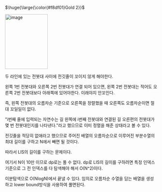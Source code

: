 <p>$\huge{\large{\color{#f8df01}Gold 2}}$</p>

<img width="141" height="181" alt="image" src="https://github.com/user-attachments/assets/10a901bb-96c4-4499-afff-3ba3e4866ff2" />

두 라인에 있는 전봇대 사이에 전깃줄이 꼬이지 않게 해야한다.

왼쪽 1번 전봇대와 오른쪽 2번 전봇대가 연결 되어 있으면, 왼쪽 2번 전봇대는 적어도 오른쪽 2번 전봇대보다 아래쪽에 있어야한다. 이래야지 안꼬인다.

즉, 왼쪽 전봇대의 오름차순 기준으로 오른쪽을 정렬했을 때 오른쪽도 오름차순이면 절대 꼬일일이 없다.

"i번째 줄에 입력되는 자연수는 길 왼쪽에 i번째 전봇대와 연결된 길 오른편의 전봇대가 몇 번 전봇대인지를 나타낸다."라고 했으므로 이미 정렬을 해준 상태라고 볼 수 있다.

전깃줄을 적당히 없애라고 했으므로 주어진 배열의 오름차순으로 이루어진 부분수열의 최대 길이를 구하고 N에서 빼면 될 것이다.

따라서 LIS의 길이를 구하는 문제이다.

여기서 N이 10만 이므로 dp로는 풀 수 없다. dp로 LIS의 길이를 구하려면 특정 인덱스 기준으로 그 전 인덱스를 다 탐색해야 해서 O(N^2)이다.

이분탐색으로 O(NlogN)에서 끝낼 수 있다. 임의로 오름차순 수열을 담는 배열을 생성하고 lower bound방식을 사용하여 풀면된다.

